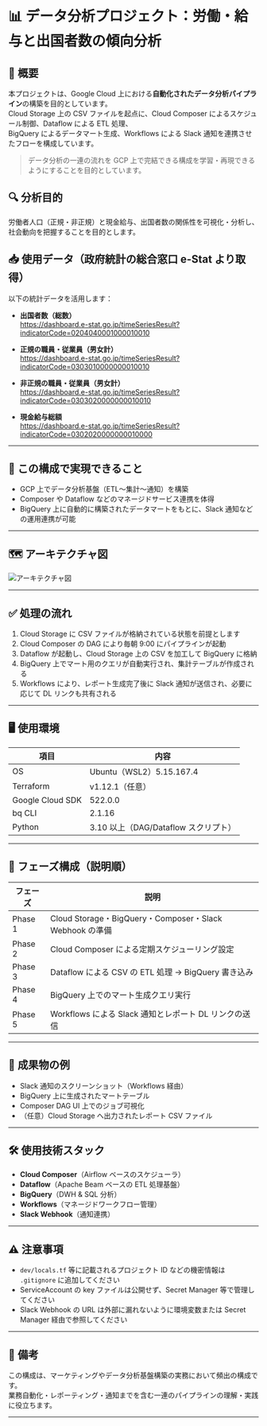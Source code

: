 # 📊 データ分析プロジェクト：労働・給与と出国者数の傾向分析

## 📌 概要

本プロジェクトは、Google Cloud 上における**自動化されたデータ分析パイプライン**の構築を目的としています。  
Cloud Storage 上の CSV ファイルを起点に、Cloud Composer によるスケジュール制御、Dataflow による ETL 処理、  
BigQuery によるデータマート生成、Workflows による Slack 通知を連携させたフローを構成しています。

> データ分析の一連の流れを GCP 上で完結できる構成を学習・再現できるようにすることを目的としています。

## 🔍 分析目的

労働者人口（正規・非正規）と現金給与、出国者数の関係性を可視化・分析し、社会動向を把握することを目的とします。

## 📥 使用データ（政府統計の総合窓口 e-Stat より取得）

以下の統計データを活用します：

- **出国者数（総数）**  
  https://dashboard.e-stat.go.jp/timeSeriesResult?indicatorCode=0204040001000010010

- **正規の職員・従業員（男女計）**  
  https://dashboard.e-stat.go.jp/timeSeriesResult?indicatorCode=0303010000000010010

- **非正規の職員・従業員（男女計）**  
  https://dashboard.e-stat.go.jp/timeSeriesResult?indicatorCode=0303020000000010010

- **現金給与総額**  
  https://dashboard.e-stat.go.jp/timeSeriesResult?indicatorCode=0302020000000010000

---

## 🎯 この構成で実現できること

- GCP 上でデータ分析基盤（ETL〜集計〜通知）を構築
- Composer や Dataflow などのマネージドサービス連携を体得
- BigQuery 上に自動的に構築されたデータマートをもとに、Slack 通知などの運用連携が可能

---

## 🗺 アーキテクチャ図

![アーキテクチャ図](picture/arch.png)

---

## ✅ 処理の流れ

1. Cloud Storage に CSV ファイルが格納されている状態を前提とします
2. Cloud Composer の DAG により毎朝 9:00 にパイプラインが起動
3. Dataflow が起動し、Cloud Storage 上の CSV を加工して BigQuery に格納
4. BigQuery 上でマート用のクエリが自動実行され、集計テーブルが作成される
5. Workflows により、レポート生成完了後に Slack 通知が送信され、必要に応じて DL リンクも共有される

---

## 🖥 使用環境

| 項目             | 内容                                 |
| ---------------- | ------------------------------------ |
| OS               | Ubuntu（WSL2）5.15.167.4             |
| Terraform        | v1.12.1（任意）                      |
| Google Cloud SDK | 522.0.0                              |
| bq CLI           | 2.1.16                               |
| Python           | 3.10 以上（DAG/Dataflow スクリプト） |

---

## 📁 フェーズ構成（説明順）

| フェーズ | 説明                                                    |
| -------- | ------------------------------------------------------- |
| Phase 1  | Cloud Storage・BigQuery・Composer・Slack Webhook の準備 |
| Phase 2  | Cloud Composer による定期スケジューリング設定           |
| Phase 3  | Dataflow による CSV の ETL 処理 → BigQuery 書き込み     |
| Phase 4  | BigQuery 上でのマート生成クエリ実行                     |
| Phase 5  | Workflows による Slack 通知とレポート DL リンクの送信   |

---

## 📌 成果物の例

- Slack 通知のスクリーンショット（Workflows 経由）
- BigQuery 上に生成されたマートテーブル
- Composer DAG UI 上でのジョブ可視化
- （任意）Cloud Storage へ出力されたレポート CSV ファイル

---

## 🛠 使用技術スタック

- **Cloud Composer**（Airflow ベースのスケジューラ）
- **Dataflow**（Apache Beam ベースの ETL 処理基盤）
- **BigQuery**（DWH & SQL 分析）
- **Workflows**（マネージドワークフロー管理）
- **Slack Webhook**（通知連携）

---

## ⚠️ 注意事項

- `dev/locals.tf` 等に記載されるプロジェクト ID などの機密情報は `.gitignore` に追加してください
- ServiceAccount の key ファイルは公開せず、Secret Manager 等で管理してください
- Slack Webhook の URL は外部に漏れないように環境変数または Secret Manager 経由で参照してください

---

## 📌 備考

この構成は、マーケティングやデータ分析基盤構築の実務において頻出の構成です。  
業務自動化・レポーティング・通知までを含む一連のパイプラインの理解・実践に役立ちます。

---
